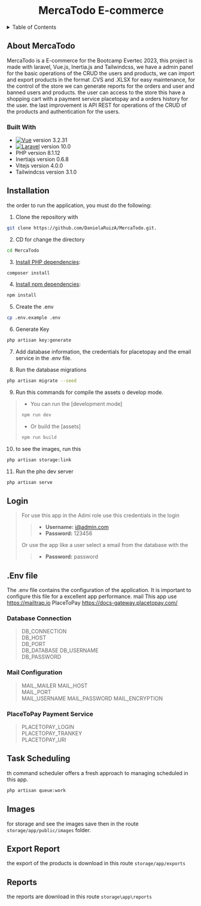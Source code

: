 <div align="center">

# MercaTodo E-commerce

</div>

<details>
  <summary>Table of Contents</summary>
  <ol>
    <li>
      <a href="#about-MercaTodo">About MercaTodo</a>
      <ul>
        <li><a href="#built-with">Built With</a></li>
      </ul>
    </li>
    <li><a href="#installation">Installation</a></li>
    <li><a href="#Login">Login</a></li>
    <li><a href="#Env-file">Env file</a></li>
    <li><a href="#Task-Scheduling">Task Scheduling</a></li>
    <li><a href="#Images">Images</a></li>
    <li><a href="#Export-Report">Export Report</a></li>
    <li><a href="#Reports">Reports</a></li>
  </ol>
</details>

## About MercaTodo

MercaTodo is a E-commerce for the Bootcamp Evertec 2023, this project is made with laravel, Vue.js, Inertia.js and Tailwindcss, we have a admin panel for the basic operations of the CRUD the users and products, we can import and export products in the format .CVS and .XLSX for easy maintenance, for the control of the store we can generate reports for the orders and user and banned users and products. the user can access to the store this have a shopping cart with a payment service placetopay and a orders history for the user. the last improvement is API REST for operations of the CRUD of the products and authentication for the users.

### Built With

* [![Vue][Vue.js]][Vue-url]  version 3.2.31
* [![Laravel][Laravel.com]][Laravel-url] version 10.0
* PHP  version 8.1.12
* Inertiajs  version 0.6.8
* Vitejs version 4.0.0
* Tailwindcss version 3.1.0


## Installation

the order to run the application, you must do the following:

1. Clone the repository with 

```sh
git clone https://github.com/DanielaRuizA/MercaTodo.git.
```

2. CD for change the directory 

```sh
cd MercaTodo
```

3. [Install PHP dependencies](https://getcomposer.org/doc/01-basic-usage.md):

```sh
composer install
```

4. [Install npm dependencies](https://docs.npmjs.com/cli/v8/commands/npm-install):

```sh
npm install
```

5. Create the .env

```sh
cp .env.example .env
```

6. Generate Key 

```sh
php artisan key:generate
```

7. Add database information, the credentials for placetopay and the email service in the .env file.

8. Run the database migrations 

```sh
php artisan migrate --seed
```

9. Run this commands for compile the assets o develop mode.

> - You can run the [development mode]
>```sh
>npm run dev
>```
>- Or build the [assets]
>```sh
>npm run build
>```

10. to see the images, run this 

```sh
php artisan storage:link
```
11. Run the pho dev server

```sh
php artisan serve
```

## Login
> For use this app in the Admi role use this credentials in the login
>
>>- **Username:** i@admin.com
>>- **Password:** 123456
>
> Or use the app like a user select a email from the database with the 
>>- **Password:** password

## .Env file

The .env file contains the configuration of the application. It is important to configure this file for a excellent app performance.
mail This app use https://mailtrap.io
PlaceToPay https://docs-gateway.placetopay.com/

### Database Connection
>DB_CONNECTION  
>DB_HOST  
>DB_PORT  
>DB_DATABASE
>DB_USERNAME  
>DB_PASSWORD

### Mail Configuration 
>MAIL_MAILER 
>MAIL_HOST  
>MAIL_PORT  
>MAIL_USERNAME
>MAIL_PASSWORD 
>MAIL_ENCRYPTION

### PlaceToPay Payment Service
>PLACETOPAY_LOGIN  
>PLACETOPAY_TRANKEY  
>PLACETOPAY_URl  

## Task Scheduling
th command scheduler offers a fresh approach to managing scheduled in this app.

```sh
php artisan queue:work
```

## Images
for storage and see the images save then in the route `storage/app/public/images` folder.

## Export Report
the export of the products is download in this route `storage/app/exports`

## Reports 
the reports are download in this route `storage\app\reports`

<!-- MARKDOWN LINKS & IMAGES -->
<!-- https://www.markdownguide.org/basic-syntax/#reference-style-links -->
[contributors-shield]: https://img.shields.io/github/contributors/othneildrew/Best-README-Template.svg?style=for-the-badge
[contributors-url]: https://github.com/othneildrew/Best-README-Template/graphs/contributors
[forks-shield]: https://img.shields.io/github/forks/othneildrew/Best-README-Template.svg?style=for-the-badge
[forks-url]: https://github.com/othneildrew/Best-README-Template/network/members
[stars-shield]: https://img.shields.io/github/stars/othneildrew/Best-README-Template.svg?style=for-the-badge
[stars-url]: https://github.com/othneildrew/Best-README-Template/stargazers
[issues-shield]: https://img.shields.io/github/issues/othneildrew/Best-README-Template.svg?style=for-the-badge
[issues-url]: https://github.com/othneildrew/Best-README-Template/issues
[license-shield]: https://img.shields.io/github/license/othneildrew/Best-README-Template.svg?style=for-the-badge
[license-url]: https://github.com/othneildrew/Best-README-Template/blob/master/LICENSE.txt
[linkedin-shield]: https://img.shields.io/badge/-LinkedIn-black.svg?style=for-the-badge&logo=linkedin&colorB=555
[linkedin-url]: https://linkedin.com/in/othneildrew
[product-screenshot]: images/screenshot.png
[Next.js]: https://img.shields.io/badge/next.js-000000?style=for-the-badge&logo=nextdotjs&logoColor=white
[Next-url]: https://nextjs.org/
[React.js]: https://img.shields.io/badge/React-20232A?style=for-the-badge&logo=react&logoColor=61DAFB
[React-url]: https://reactjs.org/
[Vue.js]: https://img.shields.io/badge/Vue.js-35495E?style=for-the-badge&logo=vuedotjs&logoColor=4FC08D
[Vue-url]: https://vuejs.org/
[Angular.io]: https://img.shields.io/badge/Angular-DD0031?style=for-the-badge&logo=angular&logoColor=white
[Angular-url]: https://angular.io/
[Svelte.dev]: https://img.shields.io/badge/Svelte-4A4A55?style=for-the-badge&logo=svelte&logoColor=FF3E00
[Svelte-url]: https://svelte.dev/
[Laravel.com]: https://img.shields.io/badge/Laravel-FF2D20?style=for-the-badge&logo=laravel&logoColor=white
[Laravel-url]: https://laravel.com
[Bootstrap.com]: https://img.shields.io/badge/Bootstrap-563D7C?style=for-the-badge&logo=bootstrap&logoColor=white
[Bootstrap-url]: https://getbootstrap.com
[JQuery.com]: https://img.shields.io/badge/jQuery-0769AD?style=for-the-badge&logo=jquery&logoColor=white
[JQuery-url]: https://jquery.com 
